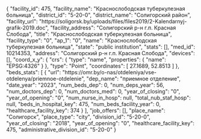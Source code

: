 {
    "facility_id": 475,
    "facility_name": "Краснослободская туберкулезная больница",
    "district_id": "5-20-0",
    "district_name": "Солигорский район",
    "facility_url": "https:\/\/soligorsk.by\/uploads\/files\/files2019\/2-Kalendarnyj-grafik-2019.doc",
    "facility_address": "Солигорский р-н г.п. Красная Слобода",
    "title": "Краснослободская туберкулезная больница",
    "facility_type": "0",
    "ap_1": "0",
    "name": "Краснослободская туберкулезная больница",
    "state": "public institution",
    "stats": [],
    "med_id": 10214353,
    "address": "Солигорский р-н г.п. Красная Слобода",
    "devices": [],
    "coord_x_y": {
        "crs": {
            "type": "name",
            "properties": {
                "name": "EPSG:4326"
            }
        },
        "type": "Point",
        "coordinates": [
            27.1689,
            52.8513
        ]
    },
    "beds_stats": [
        {
            "url": "https:\/\/omr.by\/o-nas\/otdeleniya\/vse-otdelenya\/priemnoe-otdelenie",
            "dep_name": "приемное отделение",
            "date_year": "2023",
            "num_beds_dep": 0,
            "num_deps_year": 56,
            "num_doctors_dep": 0,
            "num_doctors_med": 0,
            "year_of_closing": "0",
            "year_of_opening": "0",
            "num_nurse_in_hosp": null,
            "total_nub_staf_hosp": null,
            "beds_in_hospital_key": 475,
            "num_beds_facility_year": 0,
            "healthcare_facility_key": 374
        }
    ],
    "job_offers": [],
    "place_name": "Солигорск",
    "place_type": "city",
    "division_id": "5-20-0",
    "year_of_closing": "2018",
    "year_of_opening": "0",
    "healthcare_facility_key": 475,
    "administrative_division_id": "5-20-0"
}